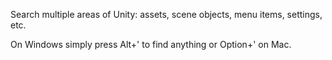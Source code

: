 Search multiple areas of Unity: assets, scene objects, menu items, settings, etc.

On Windows simply press Alt+' to find anything or Option+' on Mac.

